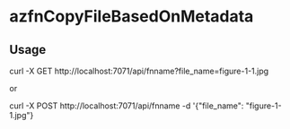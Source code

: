 # azfnCopyFileBasedOnMetadata

## Usage 
 curl -X GET http://localhost:7071/api/fnname?file_name=figure-1-1.jpg

 or

  curl -X POST http://localhost:7071/api/fnname -d '{"file_name": "figure-1-1.jpg"}

 
